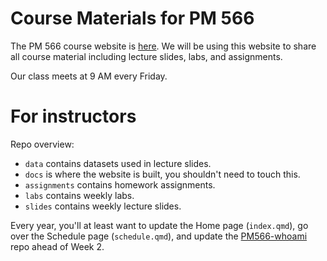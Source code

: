 
# Course Materials for PM 566

The PM 566 course website is
[here](https://USCbiostats.github.io/PM566). We will be using
this website to share all course material including lecture slides,
labs, and assignments.

Our class meets at 9 AM every Friday.


# For instructors

Repo overview:

 - `data` contains datasets used in lecture slides.
 - `docs` is where the website is built, you shouldn't need to touch this.
 - `assignments` contains homework assignments.
 - `labs` contains weekly labs.
 - `slides` contains weekly lecture slides.
 
 Every year, you'll at least want to update the Home page (`index.qmd`), go over the Schedule page (`schedule.qmd`), and update the [PM566-whoami](https://github.com/USCbiostats/PM566-whoami) repo ahead of Week 2.
 
 
